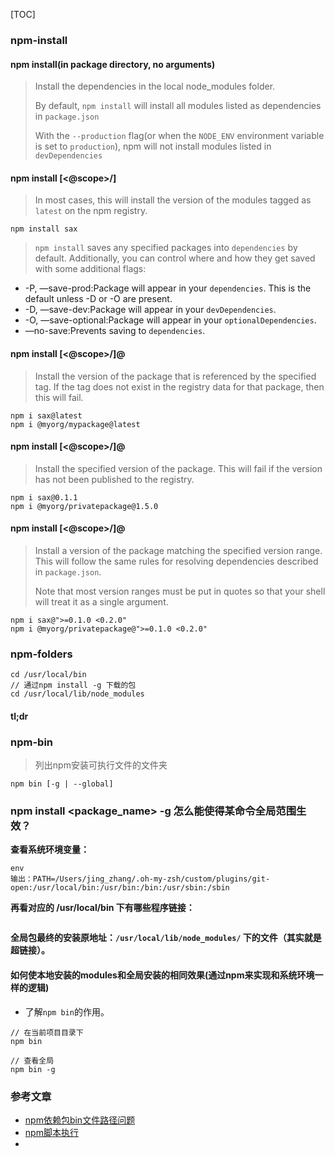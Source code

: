  [TOC]

### npm-install

#### npm install(in package directory, no arguments)

> Install the dependencies in the local node_modules folder.
>
> By default, `npm install` will install all modules listed as dependencies in `package.json`
>
> With the `--production` flag(or when the `NODE_ENV` environment variable is set to `production`), npm will not install modules listed in `devDependencies`

#### npm install [<@scope>/]<name>

> In most cases, this will install the version of the modules tagged as `latest` on the npm registry.

```
npm install sax
```

> `npm install` saves any specified packages into `dependencies` by default. Additionally, you can control where and how they get saved with some additional flags:

- -P,  —save-prod:Package will appear in your `dependencies`. This is the default unless -D or -O are present.
- -D, —save-dev:Package will appear in your `devDependencies`.
- -O, —save-optional:Package will appear in your `optionalDependencies`.
- —no-save:Prevents saving to `dependencies`.

#### npm install [<@scope>/]<name>@<tag>

> Install the version of the package that is referenced by the specified tag. If the tag does not exist in the registry data for that package, then this will fail.

```
npm i sax@latest
npm i @myorg/mypackage@latest
```

#### npm install [<@scope>/]<name>@<version>

> Install the specified version of the package. This will fail if the version has not been published to the registry.

```
npm i sax@0.1.1
npm i @myorg/privatepackage@1.5.0
```

#### npm install [<@scope>/]<name>@<version range>

> Install a version of the package matching the specified version range. This will     follow the same rules for resolving dependencies described in `package.json`.
>
> Note that most version ranges must be  put in quotes so that your shell will treat it as a single argument.

```
npm i sax@">=0.1.0 <0.2.0"
npm i @myorg/privatepackage@">=0.1.0 <0.2.0"
```

### npm-folders

```
cd /usr/local/bin
// 通过npm install -g 下载的包
cd /usr/local/lib/node_modules
```



#### tl;dr

### npm-bin

> 列出npm安装可执行文件的文件夹

```
npm bin [-g | --global]
```

### npm install <package_name> -g 怎么能使得某命令全局范围生效？

**查看系统环境变量：**

```
env
输出：PATH=/Users/jing_zhang/.oh-my-zsh/custom/plugins/git-open:/usr/local/bin:/usr/bin:/bin:/usr/sbin:/sbin
```

**再看对应的 /usr/local/bin 下有哪些程序链接：**

```

```

**全局包最终的安装原地址：`/usr/local/lib/node_modules/` 下的文件（其实就是超链接）。**

#### 如何使本地安装的modules和全局安装的相同效果(通过npm来实现和系统环境一样的逻辑)

- 了解`npm bin`的作用。

```
// 在当前项目目录下
npm bin

// 查看全局
npm bin -g
```



### 参考文章

- [npm依赖包bin文件路径问题](https://blog.csdn.net/qq_29956875/article/details/75433976)
- [npm脚本执行](https://eminoda.github.io/2019/01/12/npm-bin/)
- 

